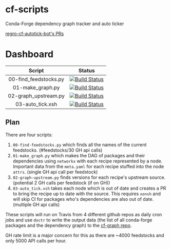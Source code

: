 # cf-scripts
Conda-Forge dependency graph tracker and auto ticker

[regro-cf-autotick-bot's PRs](https://github.com/pulls?utf8=%E2%9C%93&q=is%3Aopen+is%3Apr+author%3Aregro-cf-autotick-bot+archived%3Afalse+) 

# Dashboard

| Script | Status |
|:------:|:------:|
| 00-find_feedstocks.py | [![Build Status](https://travis-ci.org/regro/00-find-feedstocks.svg?branch=master)](https://travis-ci.org/regro/00-find-feedstocks) |
| 01-make_graph.py | [![Build Status](https://travis-ci.org/regro/make-cf-graph.svg?branch=master)](https://travis-ci.org/regro/make-cf-graph) |
| 02-graph_upstream.py| [![Build Status](https://travis-ci.org/regro/graph-upstream.svg?branch=master)](https://travis-ci.org/regro/graph-upstream) |
| 03-auto_tick.xsh | [![Build Status](https://travis-ci.org/regro/cf-auto-tick.svg?branch=master)](https://travis-ci.org/regro/cf-auto-tick) |



## Plan
There are four scripts:
1. `00-find-feedstocks.py` which finds all the names of the current feedstocks. (#feedstocks/30 GH api calls)
1. `01-make_graph.py` which makes the DAG of packages and their dependencies using `networkx` with each recipe represented by a node. Important data from the `meta.yaml` for each recipe stuffed into the node `attrs`. (single GH api call per feedstock)
1. `02-graph-upstream.py` finds versions for each recipe's upstream source. (potential 2 GH calls per feedstock (if on GH))
1. `03-auto_tick.xsh` takes each node which is out of date and creates a PR to bring the recipe up to date with the source. This requires `xonsh` and will skip CI for packages who's dependencies are also out of date. (multiple GH api calls)

These scripts will run on Travis from 4 different github repos as daily cron jobs and use `doctr` to write the output data (the list of all conda-forge packages and the dependency graph) to the [cf-graph repo](https://github.com/regro/cf-graph3). 

GH rate limit is a major concern for this as there are ~4000 feedstocks and only 5000 API calls per hour.
